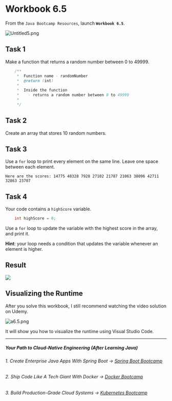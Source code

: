 # Workbook 6.5

From the `Java Bootcamp Resources`, launch **`Workbook 6.5`**.

![Untitled5.png](https://firebasestorage.googleapis.com/v0/b/learnthepart-75aed.appspot.com/o/images%2F8a50a87d-8768-4ee3-91d8-da9cbebce829?alt=media&token=64f21273-5bcb-4a49-858c-dd3709937c2e)

## Task 1

Make a function that returns a random number between 0 to 49999.

```java
    /**
     *  Function name - randomNumber
     *  @return (int)
     *
     *  Inside the function
     *    - returns a random number between 0 to 49999
     *
     */
```

## Task 2

Create an array that stores 10 random numbers. 

## Task 3

Use a `for` loop to print every element on the same line. Leave one space between each element.

```
Here are the scores: 14775 48328 7928 27102 21787 21063 38096 42711 32863 23707
```

## Task 4

Your code contains a `highScore` variable.

```java
    int highScore = 0;
```
Use a `for` loop to update the variable with the highest score in the array, and print it.

**Hint**: your loop needs a condition that updates the variable whenever an element is higher.

## Result

![](https://firebasestorage.googleapis.com/v0/b/learnthepart-75aed.appspot.com/o/images%2Fbee6f3dd-e6b6-4324-bffb-9e8a4c55fbe2?alt=media&token=0c5308d4-2cf5-4df5-aa3c-a23dee82055f)

## Visualizing the Runtime

After you solve this workbook, I still recommend watching the video solution on Udemy.

![a6.5.png](https://firebasestorage.googleapis.com/v0/b/learnthepart-75aed.appspot.com/o/images%2Fe2cd6986-5be6-4fb1-b92e-43ce7004b56b?alt=media&token=234f5542-2154-466f-a8fc-37eb6942abcc)

It will show you how to visualize the runtime using Visual Studio Code.

----------
##### Your Path to Cloud-Native Engineering (After Learning Java)
###### 1. Create Enterprise Java Apps With Spring Boot → [Spring Boot Bootcamp](https://www.udemy.com/course/the-complete-spring-boot-development-bootcamp/?couponCode=SPRING_BOOTCAMP)
###### 2. Ship Code Like A Tech Giant With Docker → [Docker Bootcamp](https://www.udemy.com/course/docker-bootcamp-conquer-docker-with-real-world-projects/?couponCode=DOCKER_BOOTCAMP)
###### 3. Build Production-Grade Cloud Systems → [Kubernetes Bootcamp](https://kubernetestraining.io/)